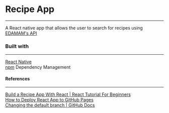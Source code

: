 # Recipe App

***

A React native app that allows the user to search for recipes using [EDAMAM's API](https://www.edamam.com/)

### Built with

***

[React Native](https://reactnative.dev/)<br>
[npm](https://www.npmjs.com/) Dependency Management<br>

#### References

***

[Build a Recipe App With React | React Tutorial For Beginners](https://youtu.be/U9T6YkEDkMo)<br>
[How to Deploy React App to GitHub Pages](https://youtu.be/F8s4Ng-re0E)<br>
[Changing the default branch | GitHub Docs](https://docs.github.com/en/github/administering-a-repository/changing-the-default-branch)<br>
